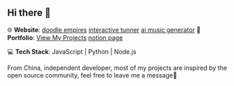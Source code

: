 ## Hi there 👋

🌐 **Website**: [doodle empires](https://doodleempires.online/)
[interactive tunner](https://interactivetunner.xyz/)
[ai music generator](https://aimusicgenerator.dev/)
📂 **Portfolio**: [View My Projects](https://bento.me/trumann)
[notion page](https://pickled-puck-34e.notion.site/new-site-by-me-15b1095bf8bd80449b80c2a6db0e9893)


💻 **Tech Stack**: JavaScript | Python | Node.js  

From China, independent developer, most of my projects are inspired by the open source community, feel free to leave me a message🤔

